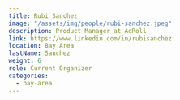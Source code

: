 ```yaml
---
title: Rubi Sanchez
image: "/assets/img/people/rubi-sanchez.jpeg"
description: Product Manager at AdRoll
link: https://www.linkedin.com/in/rubisanchez
location: Bay Area
lastName: Sanchez
weight: 6
role: Current Organizer
categories:
  - bay-area
---
```

